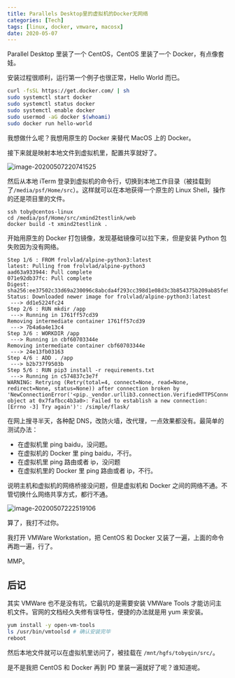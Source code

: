 ```yaml
---
title: Parallels Desktop里的虚拟机的Docker无网络
categories: [Tech]
tags: [linux, docker, vmware, macosx]
date: 2020-05-07
---
```


Parallel Desktop 里装了一个 CentOS，CentOS 里装了一个 Docker，有点像套娃。

<!-- more -->

安装过程很顺利，运行第一个例子也很正常，Hello World 而已。

```bash
curl -fsSL https://get.docker.com/ | sh
sudo systemctl start docker
sudo systemctl status docker
sudo systemctl enable docker
sudo usermod -aG docker $(whoami)
sudo docker run hello-world
```

我想做什么呢？我想用原生的 Docker 来替代 MacOS 上的 Docker。

接下来就是映射本地文件到虚拟机里，配置共享就好了。

![image-20200507220741525](https://tobyqin.github.io/images/image-20200507220741525.png)

然后从本地 iTerm 登录到虚拟机的命令行，切换到本地工作目录（被挂载到了`/media/psf/Home/src`）。这样就可以在本地获得一个原生的 Linux Shell，操作的还是项目里的文件。

```
ssh toby@centos-linux
cd /media/psf/Home/src/xmind2testlink/web
docker build -t xmind2testlink .
```

开始用原生的 Docker 打包镜像，发现基础镜像可以拉下来，但是安装 Python 包失败因为没有网络。

```
Step 1/6 : FROM frolvlad/alpine-python3:latest
latest: Pulling from frolvlad/alpine-python3
aad63a933944: Pull complete
071e92db37fc: Pull complete
Digest: sha256:ee37502c33d69a230096c8abcda4f293cc398d1e08d3c3b854375b209ab85fe9
Status: Downloaded newer image for frolvlad/alpine-python3:latest
 ---> dd1e5224fc24
Step 2/6 : RUN mkdir /app
 ---> Running in 1761ff57cd39
Removing intermediate container 1761ff57cd39
 ---> 7b4a6a4e13c4
Step 3/6 : WORKDIR /app
 ---> Running in cbf60703344e
Removing intermediate container cbf60703344e
 ---> 24e13fb03163
Step 4/6 : ADD . /app
 ---> b2b737f9503b
Step 5/6 : RUN pip3 install -r requirements.txt
 ---> Running in c574837c3e7f
WARNING: Retrying (Retry(total=4, connect=None, read=None, redirect=None, status=None)) after connection broken by 'NewConnectionError('<pip._vendor.urllib3.connection.VerifiedHTTPSConnection object at 0x7fafbcc4b3a0>: Failed to establish a new connection: [Errno -3] Try again')': /simple/flask/
```

在网上搜寻半天，各种配 DNS，改防火墙，改代理，一点效果都没有。最简单的测试办法：

- 在虚拟机里 ping baidu，没问题。
- 在虚拟机的 Docker 里 ping baidu，不行。
- 在虚拟机里 ping 路由或者 ip，没问题
- 在虚拟机里的 Docker 里 ping 路由或者 ip，不行。

说明主机和虚拟机的网络桥接没问题，但是虚拟机和 Docker 之间的网络不通。不管切换什么网络共享方式，都行不通。

![image-20200507222519106](https://tobyqin.github.io/images/image-20200507222519106.png)

算了，我打不过你。

我打开 VMWare Workstation，把 CentOS 和 Docker 又装了一遍，上面的命令再跑一遍，行了。

MMP。

## 后记

其实 VMWare 也不是没有坑，它最坑的是需要安装 VMWare Tools 才能访问主机文件。官网的文档经久失修有误导性，便捷的办法就是用 yum 来安装。

```bash
yum install -y open-vm-tools
ls /usr/bin/vmtoolsd # 确认安装完毕
reboot
```

然后本地文件就可以在虚拟机里访问了，被挂载在 `/mnt/hgfs/tobyqin/src/`。

是不是我把 CentOS 和 Docker 再到 PD 里装一遍就好了呢？谁知道呢。
